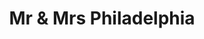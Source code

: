 ---
pid: CH94
title: Mr & Mrs Philadelphia
location_transcription: Parkway
zipcode: '19131'
outside_phl: 
neighborhood: Wynnefield
age: '50'
age_range: 50-59
instagram: 
image_file_name: CH_94.jpg
proposal_transcription: 
topic: Philadelphia
topic_summary: '0'
type: Other No Form
keywords_other: 
credit: Amin
image_labels: 
twitter: 
facebook: 
permalink: "/monuments/ch94/"
layout: item-page
---